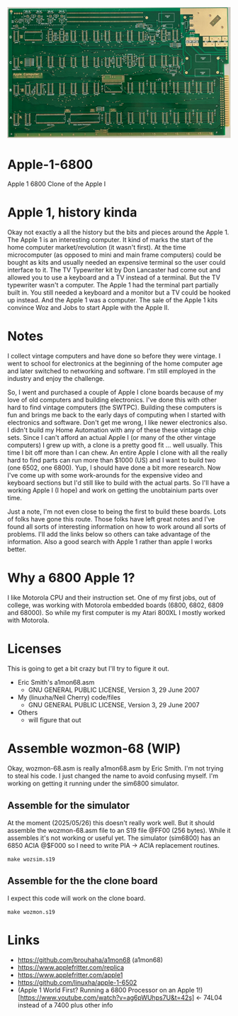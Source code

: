 ![Apple 1 reproduction PCB - Front view](Apple-1_pcb-640x375.png)

# Apple-1-6800
Apple 1 6800 Clone of the Apple I

# Apple 1, history kinda

Okay not exactly a all the history but the bits and pieces around the Apple 1. The Apple 1 is an interesting computer. It kind of marks the start of the home computer market/revolution (it wasn't first). At the time microcomputer (as opposed to mini and main frame computers) could be bought as kits and usually needed an expensive terminal so the user could interface to it. The TV Typewriter kit by Don Lancaster had come out and allowed you to use a keyboard and a TV instead of a terminal. But the TV typewriter wasn't a computer. The Apple 1 had the terminal part partially built in. You still needed a keyboard and a monitor but a TV could be hooked up instead. And the Apple 1 was a computer. The sale of the Apple 1 kits convince Woz and Jobs to start Apple with the Apple II.

# Notes

I collect vintage computers and have done so before they were vintage. I went to school for electronics at the beginning of the home computer age and later switched to networking and software. I'm still employed in the industry and enjoy the challenge.

So, I went and purchased a couple of Apple I clone boards because of my love of old computers and building electronics. I've done this with other hard to find vintage computers (the SWTPC). Building these computers is fun and brings me back to the early days of computing when I started with electronics and software. Don't get me wrong, I like newer electronics also. I didn't build my Home Automation with any of these these vintage chip sets. Since I can't afford an actual Apple I (or many of the other vintage computers) I grew up with, a clone is a pretty good fit ... well usually. This time I bit off more than I can chew. An entire Apple I clone with all the really hard to find parts can run more than $1000 (US) and I want to build two (one 6502, one 6800). Yup, I should have done a bit more research. Now I've come up with some work-arounds for the expensive video and keyboard sections but I'd still like to build with the actual parts. So I'll have a working Apple I (I hope) and work on getting the unobtainium parts over time. 

Just a note, I'm not even close to being the first to build these boards. Lots of folks have gone this route. Those folks have left great notes and I've found all sorts of interesting information on how to work around all sorts of problems. I'll add the links below so others can take advantage of the information. Also a good search with Apple 1 rather than apple I works better.

# Why a 6800 Apple 1?

I like Motorola CPU and their instruction set. One of my first jobs, out of college, was working with Motorola embedded boards (6800, 6802, 6809 and 68000). So while my first computer is my Atari 800XL I mostly worked with Motorola.

# Licenses

This is going to get a bit crazy but I'll try to figure it out.

- Eric Smith's a1mon68.asm
  - GNU GENERAL PUBLIC LICENSE, Version 3, 29 June 2007
- My (linuxha/Neil Cherry) code/files
  - GNU GENERAL PUBLIC LICENSE, Version 3, 29 June 2007
- Others
  - will figure that out
  
# Assemble wozmon-68 (WIP)

Okay, wozmon-68.asm is really a1mon68.asm by Eric Smith. I'm not trying to steal his code. I just changed the name to avoid confusing myself. I'm working on getting it running under the sim6800 simulator.

## Assemble for the simulator

At the moment (2025/05/26) this doesn't really work well. But it should assemble the wozmon-68.asm file to an S19 file @FF00 (256 bytes). While it assembles it's not working or useful yet. The simulator (sim6800) has an 6850 ACIA @$F000 so I need to write PIA -> ACIA replacement routines.

```
make wozsim.s19
```

## Assemble for the the clone board

I expect this code will work on the clone board.

```
make wozmon.s19
```

# Links

- https://github.com/brouhaha/a1mon68 (a1mon68)
- https://www.applefritter.com/replica
- https://www.applefritter.com/apple1
- https://github.com/linuxha/apple-1-6502
- (Apple 1 World First? Running a 6800 Processor on an Apple 1!)[https://www.youtube.com/watch?v=ag6pWUhps7U&t=42s] <- 74L04 instead of a 7400 plus other info

